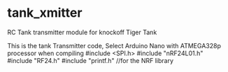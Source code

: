 # tank_xmitter
RC Tank transmitter module for knockoff Tiger Tank

This is the tank Transmitter code, Select Arduino Nano with ATMEGA328p processor when compiling
#include <SPI.h>
#include "nRF24L01.h"
#include "RF24.h"
#include "printf.h" //for the NRF library
